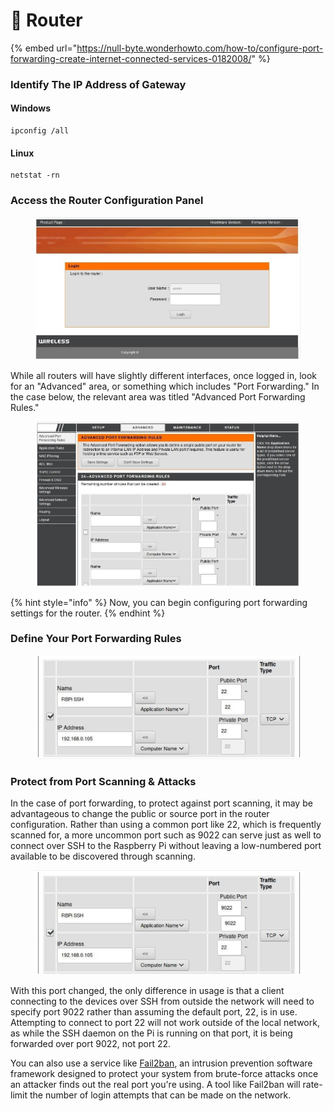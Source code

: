 # 🔄 Router

{% embed url="https://null-byte.wonderhowto.com/how-to/configure-port-forwarding-create-internet-connected-services-0182008/" %}

### Identify The IP Address of Gateway

#### Windows

```
ipconfig /all
```

#### Linux

```
netstat -rn
```



### Access the Router Configuration Panel

<figure><img src="../../.gitbook/assets/image (123).png" alt=""><figcaption></figcaption></figure>

While all routers will have slightly different interfaces, once logged in, look for an "Advanced" area, or something which includes "Port Forwarding." In the case below, the relevant area was titled "Advanced Port Forwarding Rules."

<figure><img src="../../.gitbook/assets/image (124).png" alt=""><figcaption></figcaption></figure>

{% hint style="info" %}
Now, you can begin configuring port forwarding settings for the router.
{% endhint %}

###

### Define Your Port Forwarding Rules

<figure><img src="../../.gitbook/assets/image (122).png" alt=""><figcaption></figcaption></figure>

### Protect from Port Scanning & Attacks

In the case of port forwarding, to protect against port scanning, it may be advantageous to change the public or source port in the router configuration. Rather than using a common port like 22, which is frequently scanned for, a more uncommon port such as 9022 can serve just as well to connect over SSH to the Raspberry Pi without leaving a low-numbered port available to be discovered through scanning.

<figure><img src="../../.gitbook/assets/image (125).png" alt=""><figcaption></figcaption></figure>

With this port changed, the only difference in usage is that a client connecting to the devices over SSH from outside the network will need to specify port 9022 rather than assuming the default port, 22, is in use. Attempting to connect to port 22 will not work outside of the local network, as while the SSH daemon on the Pi is running on that port, it is being forwarded over port 9022, not port 22.

You can also use a service like [Fail2ban](https://www.fail2ban.org/wiki/index.php/Main\_Page), an intrusion prevention software framework designed to protect your system from brute-force attacks once an attacker finds out the real port you're using. A tool like Fail2ban will rate-limit the number of login attempts that can be made on the network.

